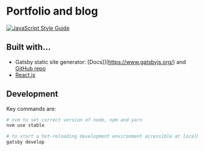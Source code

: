 # Portfolio and blog

[![JavaScript Style Guide](https://img.shields.io/badge/code_style-standard-brightgreen.svg)](https://standardjs.com)

## Built with...

- Gatsby static site generator: [Docs]](https://www.gatsbyjs.org/) and [GitHub repo](https://github.com/gatsbyjs/gatsby)
- [React.js](https://facebook.github.io/react/)

## Development

Key commands are:

```bash
# nvm to set correct version of node, npm and yarn
nvm use stable

# to start a hot-reloading development environment accessible at localhost:8000
gatsby develop
```
